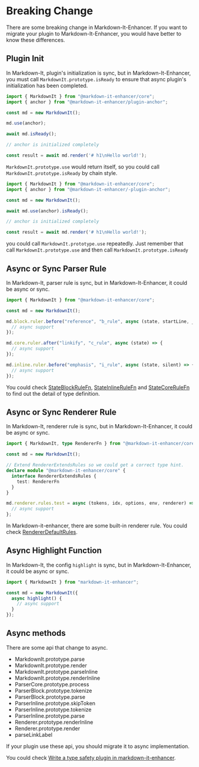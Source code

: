 # Breaking Change

There are some breaking change in Markdown-It-Enhancer. If you want to migrate your plugin to Markdown-It-Enhancer, you would have better to know these differences.

## Plugin Init

In Markdown-It, plugin's initialization is sync, but in Markdown-It-Enhancer, you must call `MarkdownIt.prototype.isReady` to ensure that async plugin's initialization has been completed.

```typescript
import { MarkdownIt } from "@markdown-it-enhancer/core";
import { anchor } from "@markdown-it-enhancer/plugin-anchor";

const md = new MarkdownIt();

md.use(anchor);

await md.isReady();

// anchor is initialized completely

const result = await md.render('# h1\nHello world!');
```

`MarkdownIt.prototype.use` would return itself, so you could call `MarkdownIt.prototype.isReady` by chain style.

```typescript
import { MarkdownIt } from "@markdown-it-enhancer/core";
import { anchor } from "@markdown-it-enhancer/-plugin-anchor";

const md = new MarkdownIt();

await md.use(anchor).isReady();

// anchor is initialized completely

const result = await md.render('# h1\nHello world!');
```

you could call `MarkdownIt.prototype.use` repeatedly. Just remember that call `MarkdownIt.prototype.use` and then call `MarkdownIt.prototype.isReady`

## Async or Sync Parser Rule

In Markdown-It, parser rule is sync, but in Markdown-It-Enhancer, it could be async or sync.

```typescript
import { MarkdownIt } from "@markdown-it-enhancer/core";

const md = new MarkdownIt();

md.block.ruler.before("reference", "b_rule", async (state, startLine, _endLine, silent) => {
  // async support
});

md.core.ruler.after("linkify", "c_rule", async (state) => {
  // async support
});

md.inline.ruler.before("emphasis", "i_rule", async (state, silent) => {
  // async support
});
```

You could check [StateBlockRuleFn](), [StateInlineRuleFn]() and [StateCoreRuleFn]() to find out the detail of type definition.

## Async or Sync Renderer Rule

In Markdown-It, renderer rule is sync, but in Markdown-It-Enhancer, it could be async or sync.

```typescript
import { MarkdownIt, type RendererFn } from "@markdown-it-enhancer/core";

const md = new MarkdownIt();

// Extend RendererExtendsRules so we could get a correct type hint.
declare module "@markdown-it-enhancer/core" {
  interface RendererExtendsRules {
    test: RendererFn
  }
}

md.renderer.rules.test = async (tokens, idx, options, env, renderer) => {
  // async support
};
```

In Markdown-it-enhancer, there are some built-in renderer rule. You could check [RendererDefaultRules]().

## Async Highlight Function

<!-- TODO -->

In Markdown-It, the config `highlight` is sync, but in Markdown-It-Enhancer, it could be async or sync.

```typescript
import { MarkdownIt } from "markdown-it-enhancer";

const md = new MarkdownIt({
  async highlight() {
    // async support
  }
});
```

## Async methods

There are some api that change to async.

- MarkdownIt.prototype.parse
- MarkdownIt.prototype.render
- MarkdownIt.prototype.parseInline
- MarkdownIt.prototype.renderInline
- ParserCore.prototype.process
- ParserBlock.prototype.tokenize
- ParserBlock.prototype.parse
- ParserInline.prototype.skipToken
- ParserInline.prototype.tokenize
- ParserInline.prototype.parse
- Renderer.prototype.renderInline
- Renderer.prototype.render
- parseLinkLabel

If your plugin use these api, you should migrate it to async implementation.

You could check [Write a type safety plugin in markdown-it-enhancer]().
